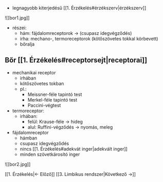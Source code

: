 - legnagyobb kiterjedésű [[1. Érzékelés#érzékszerv|érzékszerv]]

![[bor1.jpg]]

- részei:
	- hám: fájdalomreceptorok $\to$ (csupasz idegvégződés)
	- irha: mechano-, termoreceptorok (kötőszövetes tokkal körbevett)
	- bőralja
## Bőr [[1. Érzékelés#receptorsejt|receptorai]]
- mechanikai receptor
	- irhában
	- kötőszövetes tokban
	- pl.:
		- Meissner-féle tapintó test
		- Merkel-féle tapintó test
		- Paccini-végtest
- termoreceptor:
	- irhában:
		- felül: Krause-féle $\to$ hideg
		- alul: Ruffini-végződés $\to$ nyomás, meleg
- fájdalomreceptor
	- hámban
	- csupasz idegvégződés
	- nincs [[1. Érzékelés#adekvát inger|adekvált inger]]
	- minden szövetkárosító inger

![[bor2.jpg]]

[[1. Érzékelés|← Előző]]
[[3. Limbikus rendszer|Következő →]]